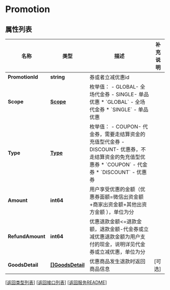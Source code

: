 # Promotion

## 属性列表

名称 | 类型 | 描述 | 补充说明
------------ | ------------- | ------------- | -------------
**PromotionId** | **string** | 券或者立减优惠id  | 
**Scope** | [**Scope**](Scope.md) | 枚举值： - GLOBAL- 全场代金券 - SINGLE- 单品优惠 * &#x60;GLOBAL&#x60; - 全场代金券 * &#x60;SINGLE&#x60; - 单品优惠  | 
**Type** | [**Type**](Type.md) | 枚举值： - COUPON- 代金券，需要走结算资金的充值型代金券 - DISCOUNT- 优惠券，不走结算资金的免充值型优惠券 * &#x60;COUPON&#x60; - 代金券 * &#x60;DISCOUNT&#x60; - 优惠券  | 
**Amount** | **int64** | 用户享受优惠的金额（优惠券面额&#x3D;微信出资金额+商家出资金额+其他出资方金额 ），单位为分  | 
**RefundAmount** | **int64** | 优惠退款金额&lt;&#x3D;退款金额，退款金额-代金券或立减优惠退款金额为用户支付的现金，说明详见代金券或立减优惠，单位为分  | 
**GoodsDetail** | [**[]GoodsDetail**](GoodsDetail.md) | 优惠商品发生退款时返回商品信息  | [可选] 

[\[返回类型列表\]](README.md#类型列表)
[\[返回接口列表\]](README.md#接口列表)
[\[返回服务README\]](README.md)


